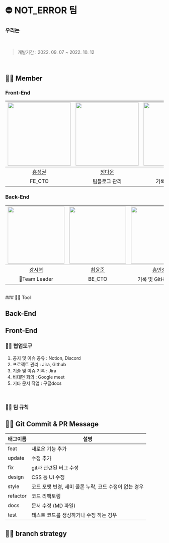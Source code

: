 # ⛔️ NOT_ERROR 팀

### 우리는

<br>

> 개발기간 : 2022. 09. 07 ~ 2022. 10. 12
<br>

## 🫶🏻 Member
### Front-End
|[<img src="https://avatars.githubusercontent.com/u/61141988?v=4" width="200px;" alt=""/>](https://github.com/Hong-sk) |[<img src="https://avatars.githubusercontent.com/u/94218285?v=4" width="200px">](https://github.com/git-daun)|[<img src="https://avatars.githubusercontent.com/u/94212747?v=4" width="200px" >](https://github.com/NR0617)|
|:---:|:---:|:---:|
|[홍성권](https://github.com/Hong-sk) |[정다운](https://github.com/git-daun) |[오나래](https://github.com/NR0617)|
|FE_CTO|팀블로그 관리|기록 및 AWS 담당|

### Back-End
|[<img src="https://avatars.githubusercontent.com/u/79829085?v=4" width="180px;" alt=""/>](https://github.com/Si-Hyeak-KANG) |[<img src="https://avatars.githubusercontent.com/u/98000922?v=4" width="180px" >](https://github.com/Juniverse)|[<img src="https://avatars.githubusercontent.com/u/95335294?v=4" width="180px">](https://github.com/hongmj37)|[<img src="https://avatars.githubusercontent.com/u/98211110?v=4" width="180px" >](https://github.com/HYUNSUK331)|
|:---:|:---:|:---:|:---:|
|[강시혁](https://github.com/Si-Hyeak-KANG) |[황윤준](https://github.com/YunJuniverse)|[홍민정](https://github.com/hongmj37) |[이현석](https://github.com/HYUNSUK331)|
|🌟Team Leader|BE_CTO|기록 및 GitHub 관리|AWS 담당|

<br>
### 💪🏻 Tool

## Back-End

## Front-End

### 🤝🏻 협업도구

1. 공지 및 이슈 공유 : Notion, Discord
2. 프로젝트 관리 : Jira, Github
3. 기술 및 이슈 기록 : Jira
4. 비대면 회의 : Google meet
5. 기타 문서 작업 : 구글docs

<br>

### 👍🏻 팀 규칙


## 🤙🏻 Git Commit & PR Message

| 태그이름 | 설명                                                  |
| -------- | ----------------------------------------------------- |
| feat     | 새로운 기능 추가                                      |
| update     | 수정 추가                                      |
| fix      | git과 관련된 버그 수정                                             |
| design   | CSS 등 UI 수정                                 |
| style    | 코드 포맷 변경, 세미 콜론 누락, 코드 수정이 없는 경우 |
| refactor | 코드 리팩토링                                         |
| docs     | 문서 수정 (MD 파일)                                   |
| test     | 테스트 코드를 생성하거나 수정 하는 경우               |

## 👊🏻 branch strategy

